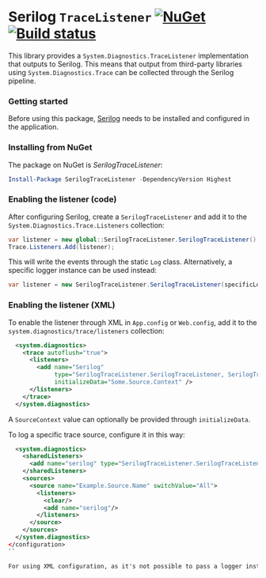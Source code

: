 # Serilog `TraceListener` [![NuGet](https://img.shields.io/nuget/v/SerilogTraceListener.svg?maxAge=2592000)](https://nuget.org/packages/SerilogTraceListener) [![Build status](https://ci.appveyor.com/api/projects/status/4f33pmp3txc8jnnk?svg=true)](https://ci.appveyor.com/project/NicholasBlumhardt/serilogtracelistener)

This library provides a `System.Diagnostics.TraceListener` implementation that outputs to Serilog. This means that output from third-party libraries using `System.Diagnostics.Trace` can be collected through the Serilog pipeline.

### Getting started

Before using this package, [Serilog](http://serilog.net) needs to be installed and configured in the application.

### Installing from NuGet

The package on NuGet is _SerilogTraceListener_:

```powershell
Install-Package SerilogTraceListener -DependencyVersion Highest
```

### Enabling the listener (code)

After configuring Serilog, create a `SerilogTraceListener` and add it to the `System.Diagnostics.Trace.Listeners` collection:

```csharp
var listener = new global::SerilogTraceListener.SerilogTraceListener();
Trace.Listeners.Add(listener);
```

This will write the events through the static `Log` class. Alternatively, a specific logger instance can be used instead:

```csharp
var listener = new SerilogTraceListener.SerilogTraceListener(specificLoggerInstance);
```

### Enabling the listener (XML)

To enable the listener through XML in `App.config` or `Web.config`, add it to the `system.diagnostics/trace/listeners` collection:

```xml
  <system.diagnostics>
    <trace autoflush="true">
      <listeners>
        <add name="Serilog"
             type="SerilogTraceListener.SerilogTraceListener, SerilogTraceListener"
             initializeData="Some.Source.Context" />
      </listeners>
    </trace>
  </system.diagnostics>
```
A `SourceContext` value can optionally be provided through `initializeData`.

To log a specific trace source, configure it in this way:

```xml
  <system.diagnostics>
    <sharedListeners>
      <add name="serilog" type="SerilogTraceListener.SerilogTraceListener, SerilogTraceListener" />
    </sharedListeners>
    <sources>
      <source name="Example.Source.Name" switchValue="All">
        <listeners>
          <clear/>
          <add name="serilog"/>
        </listeners>
      </source>
    </sources>
  </system.diagnostics>
</configuration>
``

For using XML configuration, as it's not possible to pass a logger instance through XML configuration, it's necessary to set the static `Log.Logger` in the application code, which will be used for logging. If `Log.Logger` is not set, it fails silently.
